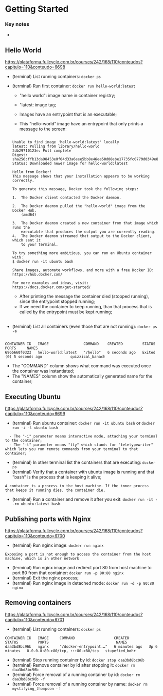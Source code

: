 # Getting Started

### Key notes

-

## Hello World

https://plataforma.fullcycle.com.br/courses/242/168/110/conteudos?capitulo=110&conteudo=6698

- (terminal) List running containers: `docker ps`
- (terminal) Run first container: `docker run hello-world:latest`

  - "hello world": image name in container registry;
  - "latest: image tag;

  - Images have an entrypoint that is an executable;
  - This "hello-world" image have an entrypoint that only prints a message to the screen:

  ```

  Unable to find image 'hello-world:latest' locally
  latest: Pulling from library/hello-world
  2db29710123e: Pull complete
  Digest: sha256:ffb13da98453e0f04d33a6eee5bb8e46ee50d08ebe17735fc0779d0349e889e9
  Status: Downloaded newer image for hello-world:latest

  Hello from Docker!
  This message shows that your installation appears to be working correctly.

  To generate this message, Docker took the following steps:

  1.  The Docker client contacted the Docker daemon.

  2.  The Docker daemon pulled the "hello-world" image from the Docker Hub.
      (amd64)

  3.  The Docker daemon created a new container from that image which runs the
      executable that produces the output you are currently reading.
  4.  The Docker daemon streamed that output to the Docker client, which sent it
      to your terminal.

  To try something more ambitious, you can run an Ubuntu container with:
  $ docker run -it ubuntu bash

  Share images, automate workflows, and more with a free Docker ID:
  https://hub.docker.com/

  For more examples and ideas, visit:
  https://docs.docker.com/get-started/

  ```

  - After printing the message the container died (stopped running), since the entrypoint stopped running;
  - If we need the container to keep running, than that process that is called by the entrypoint must be kept running;

  </br>

- (terminal) List all containers (even those that are not running): `docker ps -a`

```

CONTAINER ID   IMAGE                COMMAND    CREATED         STATUS                     PORTS     NAMES
6965660f0323   hello-world:latest   "/hello"   6 seconds ago   Exited (0) 5 seconds ago             quizzical_banach

```

- The "COMMAND" column shows what command was executed once the container was instantiated;
- The "NAMES" column show the automatically generated name for the container;

## Executing Ubuntu

https://plataforma.fullcycle.com.br/courses/242/168/110/conteudos?capitulo=110&conteudo=6699

- (terminal) Run ubuntu container: `docker run -it ubuntu bash` or `docker run -i -t ubuntu bash`

```
  - The "-i" parameter means interactive mode, attaching your terminal to the container;
  - The "-t" parameter means "tty" which stands for "teletypewriter" which lets you run remote commands from your terminal to that container;
```

- (terminal) In other terminal list the containers that are executing: `docker ps`
- (terminal) Verify that a container with ubuntu image is running and that "bash" is the process that is keeping it alive;

```
A container is a process in the host machine. If the inner process that keeps it running dies, the container die.
```

- (terminal) Run a container and remove it after you exit: `docker run -it --rm ubuntu:latest bash`

## Publishing ports with Nginx

https://plataforma.fullcycle.com.br/courses/242/168/110/conteudos?capitulo=110&conteudo=6700

- (terminal) Run nginx image: `docker run nginx`

```
Exposing a port is not enough to access the container from the host machine, which is in other network
```

- (terminal) Run nginx image and redirect port 80 from host machine to port 80 from that container: `docker run -p 80:80 nginx`
- (terminal) Exit the nginx process;
- (terminal) Run nginx image in detached mode: `docker run -d -p 80:80 nginx`

## Removing containers

https://plataforma.fullcycle.com.br/courses/242/168/110/conteudos?capitulo=110&conteudo=6701

- (terminal) List running containers: `docker ps`

```
CONTAINER ID   IMAGE     COMMAND                  CREATED         STATUS         PORTS                               NAMES
daa3bd8bc96b   nginx     "/docker-entrypoint.…"   6 minutes ago   Up 6 minutes   0.0.0.0:80->80/tcp, :::80->80/tcp   stupefied_bohr
```

- (terminal) Stop running container by id: `docker stop daa3bd8bc96b`
- (terminal) Remove container by id after stopping it: `docker rm daa3bd8bc96b`
- (terminal) Force removal of a running container by id: `docker rm daa3bd8bc96b -f`
- (terminal) Force removal of a running container by name: `docker rm mystifying_thompson -f`

